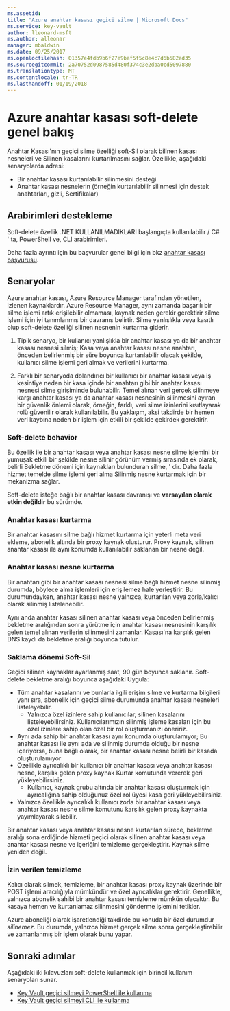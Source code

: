 ```yaml
---
ms.assetid: 
title: "Azure anahtar kasası geçici silme | Microsoft Docs"
ms.service: key-vault
author: lleonard-msft
ms.author: alleonar
manager: mbaldwin
ms.date: 09/25/2017
ms.openlocfilehash: 01357e4fdb9b6f27e9baf5f5c8e4c7d6b582ad35
ms.sourcegitcommit: 2a70752d0987585d480f374c3e2dba0cd5097880
ms.translationtype: MT
ms.contentlocale: tr-TR
ms.lasthandoff: 01/19/2018
---
```

# <a name="azure-key-vault-soft-delete-overview"></a>Azure anahtar kasası soft-delete genel bakış

Anahtar Kasası'nın geçici silme özelliği soft-Sil olarak bilinen kasası nesneleri ve Silinen kasalarını kurtarılmasını sağlar. Özellikle, aşağıdaki senaryolarda adresi:

- Bir anahtar kasası kurtarılabilir silinmesini desteği
- Anahtar kasası nesnelerin (örneğin kurtarılabilir silinmesi için destek anahtarları, gizli, Sertifikalar)

## <a name="supporting-interfaces"></a>Arabirimleri destekleme

Soft-delete özellik .NET KULLANILMADIKLARI başlangıçta kullanılabilir / C# ' ta, PowerShell ve, CLI arabirimleri.

Daha fazla ayrıntı için bu başvurular genel bilgi için bkz [anahtar kasası başvurusu](https://docs.microsoft.com/azure/key-vault/).

## <a name="scenarios"></a>Senaryolar

Azure anahtar kasası, Azure Resource Manager tarafından yönetilen, izlenen kaynaklardır. Azure Resource Manager, aynı zamanda başarılı bir silme işlemi artık erişilebilir olmaması, kaynak neden gerekir gerektirir silme işlemi için iyi tanımlanmış bir davranış belirtir. Silme yanlışlıkla veya kasıtlı olup soft-delete özelliği silinen nesnenin kurtarma giderir.

1. Tipik senaryo, bir kullanıcı yanlışlıkla bir anahtar kasası ya da bir anahtar kasası nesnesi silmiş; Kasa veya anahtar kasası nesne anahtarı, önceden belirlenmiş bir süre boyunca kurtarılabilir olacak şekilde, kullanıcı silme işlemi geri almak ve verilerini kurtarma.

2. Farklı bir senaryoda dolandırıcı bir kullanıcı bir anahtar kasası veya iş kesintiye neden bir kasa içinde bir anahtarı gibi bir anahtar kasası nesnesi silme girişiminde bulunabilir. Temel alınan veri gerçek silinmeye karşı anahtar kasası ya da anahtar kasası nesnesinin silinmesini ayıran bir güvenlik önlemi olarak, örneğin, farklı, veri silme izinlerini kısıtlayarak rolü güvenilir olarak kullanılabilir. Bu yaklaşım, aksi takdirde bir hemen veri kaybına neden bir işlem için etkili bir şekilde çekirdek gerektirir.

### <a name="soft-delete-behavior"></a>Soft-delete behavior

Bu özellik ile bir anahtar kasası veya anahtar kasası nesne silme işlemini bir yumuşak etkili bir şekilde nesne silinir görünüm vermiş sırasında ek olarak, belirli Bekletme dönemi için kaynakları bulunduran silme, ' dir. Daha fazla hizmet temelde silme işlemi geri alma Silinmiş nesne kurtarmak için bir mekanizma sağlar. 

Soft-delete isteğe bağlı bir anahtar kasası davranışı ve **varsayılan olarak etkin değildir** bu sürümde. 

### <a name="key-vault-recovery"></a>Anahtar kasası kurtarma

Bir anahtar kasasını silme bağlı hizmet kurtarma için yeterli meta veri ekleme, abonelik altında bir proxy kaynak oluşturur. Proxy kaynak, silinen anahtar kasası ile aynı konumda kullanılabilir saklanan bir nesne değil. 

### <a name="key-vault-object-recovery"></a>Anahtar kasası nesne kurtarma

Bir anahtarı gibi bir anahtar kasası nesnesi silme bağlı hizmet nesne silinmiş durumda, böylece alma işlemleri için erişilemez hale yerleştirir. Bu durumundayken, anahtar kasası nesne yalnızca, kurtarılan veya zorla/kalıcı olarak silinmiş listelenebilir. 

Aynı anda anahtar kasası silinen anahtar kasası veya önceden belirlenmiş bekletme aralığından sonra yürütme için anahtar kasası nesnesinin karşılık gelen temel alınan verilerin silinmesini zamanlar. Kasası'na karşılık gelen DNS kaydı da bekletme aralığı boyunca tutulur.

### <a name="soft-delete-retention-period"></a>Saklama dönemi Soft-Sil

Geçici silinen kaynaklar ayarlanmış saat, 90 gün boyunca saklanır. Soft-delete bekletme aralığı boyunca aşağıdaki Uygula:

- Tüm anahtar kasalarını ve bunlarla ilgili erişim silme ve kurtarma bilgileri yanı sıra, abonelik için geçici silme durumunda anahtar kasası nesneleri listeleyebilir.
    - Yalnızca özel izinlere sahip kullanıcılar, silinen kasalarını listeleyebilirsiniz. Kullanıcılarımızın silinmiş işleme kasaları için bu özel izinlere sahip olan özel bir rol oluşturmanızı öneririz.
- Aynı ada sahip bir anahtar kasası aynı konumda oluşturulamıyor; Bu anahtar kasası ile aynı ada ve silinmiş durumda olduğu bir nesne içeriyorsa, buna bağlı olarak, bir anahtar kasası nesne belirli bir kasada oluşturulamıyor 
- Özellikle ayrıcalıklı bir kullanıcı bir anahtar kasası veya anahtar kasası nesne, karşılık gelen proxy kaynak Kurtar komutunda vererek geri yükleyebilirsiniz.
    - Kullanıcı, kaynak grubu altında bir anahtar kasası oluşturmak için ayrıcalığına sahip olduğunuz özel rol üyesi kasa geri yükleyebilirsiniz.
- Yalnızca özellikle ayrıcalıklı kullanıcı zorla bir anahtar kasası veya anahtar kasası nesne silme komutunu karşılık gelen proxy kaynakta yayımlayarak silebilir.

Bir anahtar kasası veya anahtar kasası nesne kurtarılan sürece, bekletme aralığı sona erdiğinde hizmeti geçici olarak silinen anahtar kasası veya anahtar kasası nesne ve içeriğini temizleme gerçekleştirir. Kaynak silme yeniden değil.

### <a name="permitted-purge"></a>İzin verilen temizleme

Kalıcı olarak silmek, temizleme, bir anahtar kasası proxy kaynak üzerinde bir POST işlemi aracılığıyla mümkündür ve özel ayrıcalıklar gerektirir. Genellikle, yalnızca abonelik sahibi bir anahtar kasası temizleme mümkün olacaktır. Bu kasaya hemen ve kurtarılamaz silinmesini gönderme işlemini tetikler. 

Azure aboneliği olarak işaretlendiği takdirde bu konuda bir özel durumdur *silinemez*. Bu durumda, yalnızca hizmet gerçek silme sonra gerçekleştirebilir ve zamanlanmış bir işlem olarak bunu yapar. 

## <a name="next-steps"></a>Sonraki adımlar

Aşağıdaki iki kılavuzları soft-delete kullanmak için birincil kullanım senaryoları sunar.

- [Key Vault geçici silmeyi PowerShell ile kullanma](key-vault-soft-delete-powershell.md) 
- [Key Vault geçici silmeyi CLI ile kullanma](key-vault-soft-delete-cli.md)

